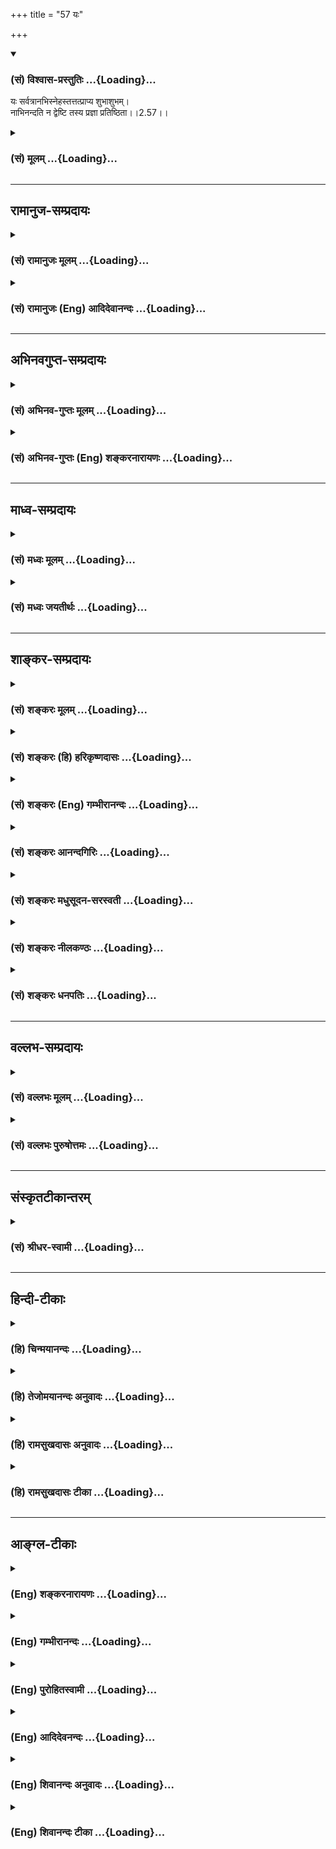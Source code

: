 +++
title = "57 यः"

+++
<div class="js_include" newlevelforh1="3" title="(सं) विश्वास-प्रस्तुतिः" unfilled url="/purANam/mahAbhAratam/06-bhIShma-parva/02-bhagavad-gItA-parva/saMskRtam/vishvAsa-prastutiH/02_sAnkhya-yogaH_sarva-/57_yaH.md">
<details open><summary><h3>(सं) विश्वास-प्रस्तुतिः ...{Loading}...</h3></summary>

यः सर्वत्रानभिस्नेहस्तत्तत्प्राप्य शुभाशुभम्।  
नाभिनन्दति न द्वेष्टि तस्य प्रज्ञा प्रतिष्ठिता।।2.57।।
</details>
</div>
<div class="js_include collapsed" newlevelforh1="3" title="(सं) मूलम्" unfilled url="/purANam/mahAbhAratam/06-bhIShma-parva/02-bhagavad-gItA-parva/saMskRtam/mUlam/02_sAnkhya-yogaH_sarva-/57_yaH.md">
<details><summary><h3>(सं) मूलम् ...{Loading}...</h3></summary>

यः सर्वत्रानभिस्नेहस्तत्तत्प्राप्य शुभाशुभम्।  
नाभिनन्दति न द्वेष्टि तस्य प्रज्ञा प्रतिष्ठिता।।2.57।।
</details>
</div>


_________________
## रामानुज-सम्प्रदायः
<div class="js_include collapsed" newlevelforh1="3" title="(सं) रामानुजः मूलम्" unfilled url="/purANam/mahAbhAratam/06-bhIShma-parva/02-bhagavad-gItA-parva/saMskRtam/rAmAnujaH/mUlam/02_sAnkhya-yogaH_sarva-/57_yaH.md">
<details><summary><h3>(सं) रामानुजः मूलम् ...{Loading}...</h3></summary>

।।2.57।।**यः सर्वत्र** प्रियेषु **अनभिस्नेहः** उदासीनः
प्रियसंश्लेषविश्लेषरूपं **शुभाशुभं प्राप्य** अभिनन्दनद्वेषरहितः सोऽपि
स्थितप्रज्ञः।  
ततः अर्वाचीनदशा प्रोच्यते  

</details>
</div>
<div class="js_include collapsed" newlevelforh1="3" title="(सं) रामानुजः (Eng) आदिदेवानन्दः" unfilled url="/purANam/mahAbhAratam/06-bhIShma-parva/02-bhagavad-gItA-parva/saMskRtam/rAmAnujaH/english/AdidevAnandaH/02_sAnkhya-yogaH_sarva-/57_yaH.md">
<details><summary><h3>(सं) रामानुजः (Eng) आदिदेवानन्दः ...{Loading}...</h3></summary>

2.57 He, who, has no love for all pleasing objects, i.e., who is
indifferent to them, and who does not feel attraction or repulsion when
he is united with or separated from attractive or repulsive objects
respectively, who neither rejoices at the former, nor hates the latter -
he also is of firm wisdom. Sri Krsna now mentions the next lower state.

</details>
</div>


_________________
## अभिनवगुप्त-सम्प्रदायः
<div class="js_include collapsed" newlevelforh1="3" title="(सं) अभिनव-गुप्तः मूलम्" unfilled url="/purANam/mahAbhAratam/06-bhIShma-parva/02-bhagavad-gItA-parva/saMskRtam/abhinava-guptaH/mUlam/02_sAnkhya-yogaH_sarva-/57_yaH.md">
<details><summary><h3>(सं) अभिनव-गुप्तः मूलम् ...{Loading}...</h3></summary>

।।2.59।। युक्तं चैतत् यतः  
यः सर्वत्रेति। शुभाशुभप्राप्तौ तस्याह्लादतापौ न भवतः।  

</details>
</div>
<div class="js_include collapsed" newlevelforh1="3" title="(सं) अभिनव-गुप्तः (Eng) शङ्करनारायणः" unfilled url="/purANam/mahAbhAratam/06-bhIShma-parva/02-bhagavad-gItA-parva/saMskRtam/abhinava-guptaH/english/shankaranArAyaNaH/02_sAnkhya-yogaH_sarva-/57_yaH.md">
<details><summary><h3>(सं) अभिनव-गुप्तः (Eng) शङ्करनारायणः ...{Loading}...</h3></summary>

2.57 Yah sarvatra etc. There is no joy or sorrow in him while meeting
the good or the bad.

</details>
</div>


_________________
## माध्व-सम्प्रदायः
<div class="js_include collapsed" newlevelforh1="3" title="(सं) मध्वः मूलम्" unfilled url="/purANam/mahAbhAratam/06-bhIShma-parva/02-bhagavad-gItA-parva/saMskRtam/madhvaH/mUlam/02_sAnkhya-yogaH_sarva-/57_yaH.md">
<details><summary><h3>(सं) मध्वः मूलम् ...{Loading}...</h3></summary>

।।2.57 2.58।। सर्वत्रानभिस्नेहत्वाच्छुभाशुभं प्राप्य नाभिनन्दति न
द्वेष्टि।  

</details>
</div>
<div class="js_include collapsed" newlevelforh1="3" title="(सं) मध्वः जयतीर्थः" unfilled url="/purANam/mahAbhAratam/06-bhIShma-parva/02-bhagavad-gItA-parva/saMskRtam/madhvaH/jayatIrthaH/02_sAnkhya-yogaH_sarva-/57_yaH.md">
<details><summary><h3>(सं) मध्वः जयतीर्थः ...{Loading}...</h3></summary>

।।2.57।। वीतरागभयक्रोधः 2।56 इत्युक्तत्वान्न द्वेष्टीति पुनरुक्तिरित्यत
आह  **सर्वत्रे**ति। सकारणकद्वेषवर्जितत्वमत्रोच्यत इत्यर्थः।  

</details>
</div>


_________________
## शाङ्कर-सम्प्रदायः
<div class="js_include collapsed" newlevelforh1="3" title="(सं) शङ्करः मूलम्" unfilled url="/purANam/mahAbhAratam/06-bhIShma-parva/02-bhagavad-gItA-parva/saMskRtam/shankaraH/mUlam/02_sAnkhya-yogaH_sarva-/57_yaH.md">
<details><summary><h3>(सं) शङ्करः मूलम् ...{Loading}...</h3></summary>

।।2.57।।  
  
**यः** मुनिः **सर्वत्र** देहजीवितादिष्वपि **अनभिस्नेहः**
अभिस्नेहवर्जितः **तत्तत् प्राप्य शुभाशुभं** तत्तत् शुभं अशुभं वा
लब्ध्वा  
  
**न अभिनन्दति न द्वेष्टि** शुभं प्राप्य न तुष्यति न हृष्यति अशुभं च
प्राप्य न द्वेष्टि इत्यर्थः। **तस्य** एवं हर्षविषादवर्जितस्य विवेकजा
**प्रज्ञा प्रतिष्ठिता** भवति।।  
किञ्च  
  

</details>
</div>
<div class="js_include collapsed" newlevelforh1="3" title="(सं) शङ्करः (हि) हरिकृष्णदासः" unfilled url="/purANam/mahAbhAratam/06-bhIShma-parva/02-bhagavad-gItA-parva/saMskRtam/shankaraH/hindI/harikRShNadAsaH/02_sAnkhya-yogaH_sarva-/57_yaH.md">
<details><summary><h3>(सं) शङ्करः (हि) हरिकृष्णदासः ...{Loading}...</h3></summary>

।।2.57।। तथा  
  
जो मुनि सर्वत्र अर्थात् शरीर जीवन आदितकमें भी स्नेहसे रहित हो चुका है
तथा उनउन शुभ या अशुभको पाकर न प्रसन्न होता है और न द्वेष ही करता है
अर्थात् शुभको पाकर प्रसन्न नहीं होता और अशुभको पाकर उसमें द्वेष नहीं
करता।  
जो इस प्रकार हर्ष विषादसे रहित हो चुका है उसकी विवेकजनित बुद्धि
प्रतिष्ठित होती है।  

</details>
</div>
<div class="js_include collapsed" newlevelforh1="3" title="(सं) शङ्करः (Eng) गम्भीरानन्दः" unfilled url="/purANam/mahAbhAratam/06-bhIShma-parva/02-bhagavad-gItA-parva/saMskRtam/shankaraH/english/gambhIrAnandaH/02_sAnkhya-yogaH_sarva-/57_yaH.md">
<details><summary><h3>(सं) शङ्करः (Eng) गम्भीरानन्दः ...{Loading}...</h3></summary>

2.57 Further, prajna, the wisdom; tasya, of that person, fo that
sannyasin; pratisthita, remains established; yah, who; anabhi-snehah,
has no attachment for; sarvatra, anything anywhere, even for body, life,
etc.; who na abhinanadati, neither welcomes; na dvesti, nor rejects; tat
tat, anything whatever; subha-asubham, good or bad; propya, when he
comes across it, i.e. who does not rejoice on meeting with the good, nor
reject the bad on meeting with it. Of such a person, who is thus free
from elation or dejection, the wisdom arising from discrimination
remains established.

</details>
</div>
<div class="js_include collapsed" newlevelforh1="3" title="(सं) शङ्करः आनन्दगिरिः" unfilled url="/purANam/mahAbhAratam/06-bhIShma-parva/02-bhagavad-gItA-parva/saMskRtam/shankaraH/AnandagiriH/02_sAnkhya-yogaH_sarva-/57_yaH.md">
<details><summary><h3>(सं) शङ्करः आनन्दगिरिः ...{Loading}...</h3></summary>

।।2.57।। लक्षणभेदानुवादद्वारा विविदिषोरेव कर्तव्यान्तरमुपदिशति
**किञ्चेति।** विवेकवतो विदुषो विवेकजन्या प्रज्ञा कथं प्रतिष्ठां
प्रतिपद्यतामित्याशङ्क्याह **यः सर्वत्रेति।** ननु देहजीवनादौ स्पृहा
शुभाशुभप्राप्तौ हर्षविषादौ विदुषो विविदिषोश्चावर्जनीयाविति
प्रज्ञास्थैर्यासिद्धिस्तत्राह **यो मुनिरिति।** तत्तदिति
शोभनवत्त्वेनाशोभनवत्त्वेन वा प्रसिद्धत्वं प्रतिनिर्दिश्यते। तदेव विभजते
**शुभमिति।** विषयेष्वभिषङ्गाभावः शुभादिप्राप्तौ हर्षाद्यभावश्च
प्रज्ञास्थैर्ये कारणमित्याह **तस्येति।  
**

</details>
</div>
<div class="js_include collapsed" newlevelforh1="3" title="(सं) शङ्करः मधुसूदन-सरस्वती" unfilled url="/purANam/mahAbhAratam/06-bhIShma-parva/02-bhagavad-gItA-parva/saMskRtam/shankaraH/madhusUdana-sarasvatI/02_sAnkhya-yogaH_sarva-/57_yaH.md">
<details><summary><h3>(सं) शङ्करः मधुसूदन-सरस्वती ...{Loading}...</h3></summary>

।।2.57।। किंच यः सर्वत्रेति। सर्वदेहेषु जीवनादिष्वपि यो मुनिरनभिस्नेहः
यस्मिन्सत्यन्यदीये हानिवृद्धी स्वस्मिन्नारोप्येते स तादृशोऽन्यविषयः
प्रेमापरपर्यायस्तामसो वृत्तिविशेषः स्नेहः सर्वप्रकारेण
तद्रहितोऽनभिस्नेहः भगवति परमात्मनि तु  
  
सर्वथाभिस्नेहवान्भवेदेव अनात्मस्नेहाभावस्य तदर्थत्वादिति द्रष्टव्यम्।
तत्तत्प्रारब्धकर्मपरिप्रापितं शुभं सुखहेतुं विषयं प्राप्य नाभिनन्दति
हर्षविशेषपुरःसरं न प्रशंसति। अशुभं दुःखहेतुं विषयं प्राप्य न द्वेष्टि
अन्तरसूयापूर्वकं न निन्दति। अज्ञस्य हि  
  
सुखहेतुर्यः स्वकलत्रादिः स शुभो विषयस्तद्गुणकथनादिप्रवर्तिका
धीवृत्तिर्भ्रान्तिरूपाभिनन्दः सच तामसः। तद्गुणकथनादेः  
  
परप्ररोचनार्थत्वाभावेन व्यर्थत्वात्। एवमसूयोत्पादनेन दुःखहेतुः
परकीयविद्याप्रकर्षादिरेनं प्रत्यशुभो विषयस्तन्निन्दादिप्रवर्तिका
भ्रान्तिरूपा धीवृत्तिर्द्वेषः। सोऽपि तामसः। तन्निन्दाया
निवारणार्थत्वाभावेन व्यर्थत्वात् तावभिनन्दद्वेषौ भ्रान्तिरूपौ तामसौ  
  
कथमभ्रान्ते शुद्धसत्वे स्थितप्रज्ञे संभवेताम्। तस्माद्विचालकाभावात्
तस्यानभिस्नेहस्य हर्षविषादरहितस्य मुनेः प्रज्ञा  
  
परमात्मतत्त्वविषया प्रतिष्ठिता फलपर्यवसायिनी। स स्थितप्रज्ञ इत्यर्थः।
एवमन्योऽपि मुमुक्षुः सर्वत्रानभिस्नेहो भवेत्। शुभं प्राप्य न प्रशंसेत्
अशुभं प्राप्य न निन्देदित्यभिप्रायः। अत्र च निन्दाप्रशंसादिरूपा वाचो न
प्रभाषेत इति व्यतिरेक उक्तः।  

</details>
</div>
<div class="js_include collapsed" newlevelforh1="3" title="(सं) शङ्करः नीलकण्ठः" unfilled url="/purANam/mahAbhAratam/06-bhIShma-parva/02-bhagavad-gItA-parva/saMskRtam/shankaraH/nIlakaNThaH/02_sAnkhya-yogaH_sarva-/57_yaH.md">
<details><summary><h3>(सं) शङ्करः नीलकण्ठः ...{Loading}...</h3></summary>

।।2.57।। स्थितधीः किं प्रभाषेतेत्यस्योत्तरमाह **यः सर्वत्रेति।**
सर्वेषु धनदारदेहजीवनादिषु अभिस्नेहः। अभिस्नेहवान्हि धनदारादिषु विकलेषु
सकलेषु वाऽहमेव विकलः सकलोऽस्मीति दैन्यदर्पोपेतः पूर्वापरानुसंधानरहितो
जल्पति अयं तु न तथेति भावः। तथा शुभं प्राप्य नाभिनन्दति संतुष्टो भूत्वा
शुभप्रापयितारं न प्रशंसति। तथा अशुभं प्राप्य न द्वेष्टि दुःखी भूत्वा
अशुभप्रापयितारं न निन्दति यस्तस्य प्रज्ञा प्रतिष्ठिता।  

</details>
</div>
<div class="js_include collapsed" newlevelforh1="3" title="(सं) शङ्करः धनपतिः" unfilled url="/purANam/mahAbhAratam/06-bhIShma-parva/02-bhagavad-gItA-parva/saMskRtam/shankaraH/dhanapatiH/02_sAnkhya-yogaH_sarva-/57_yaH.md">
<details><summary><h3>(सं) शङ्करः धनपतिः ...{Loading}...</h3></summary>

।।2.57।। द्वितीयप्रश्नस्योत्तरमाह **य इति।** यो मुनिः सर्वत्र
देहजीवनादिष्वपि स्नेहवर्जितः तत्तत्प्राप्य शुभाशुभं शुभं लब्धवा
नाभिनन्दति हर्षगर्भितं स्तुतिवचनं नाभिभाषते तथाऽशुभं लब्ध्वा न द्वेष्टि।
द्वेषगर्भितं निन्दावाक्यं न वक्तीत्यर्थः। तस्य प्रज्ञा प्रतिष्ठिता।  

</details>
</div>


_________________
## वल्लभ-सम्प्रदायः
<div class="js_include collapsed" newlevelforh1="3" title="(सं) वल्लभः मूलम्" unfilled url="/purANam/mahAbhAratam/06-bhIShma-parva/02-bhagavad-gItA-parva/saMskRtam/vallabhaH/mUlam/02_sAnkhya-yogaH_sarva-/57_yaH.md">
<details><summary><h3>(सं) वल्लभः मूलम् ...{Loading}...</h3></summary>

।।2.57।। किं प्रभोषेत इत्यस्योत्तरमाह यः सर्वत्रेति। इहामुत्र विरागवान्
नाभिनन्दति। न द्वेष्टीति रागद्वेषवचनं न भाषत इत्यर्थः। तस्य प्रज्ञा
प्रतिष्ठिताऽवसेया।  

</details>
</div>
<div class="js_include collapsed" newlevelforh1="3" title="(सं) वल्लभः पुरुषोत्तमः" unfilled url="/purANam/mahAbhAratam/06-bhIShma-parva/02-bhagavad-gItA-parva/saMskRtam/vallabhaH/puruShottamaH/02_sAnkhya-yogaH_sarva-/57_yaH.md">
<details><summary><h3>(सं) वल्लभः पुरुषोत्तमः ...{Loading}...</h3></summary>

  
  
।।2.57।। कथं भाषेत इत्यस्योत्तरमाह यः सर्वत्रेति। यः सर्वत्र संसारे
अनभिस्नेहः स्नेहरहितस्तत्तच्छुभमशुभं च प्राप्य नाभिनन्दति न द्वेष्टि
शुभं लौकिकानुकूलं प्राप्य न प्रशंसति अशुभं तत्प्रतिकूलमवाप्य न द्वेष्टि
न विपरीतं वदति तस्य प्रज्ञा प्रतिष्ठिता सर्वोत्तमेत्यर्थः। अयमर्थः यः
सुहृदामनुकूलतयाऽभिनन्दनं करोति तस्य सर्वत्र भगवदीयत्वे वैषम्यं स्यात्।
प्रतिकूलकर्तृषु तद्धर्मस्फूर्त्या तं निन्दति भगवत्कृतिर्विस्मृता स्यात्।
अतः सर्वत्र भगवन्मयत्वं ज्ञात्वा शुभाशुभविवेकरहितः शुभमेव भाषते स उत्तम
इत्यर्थ।  
  
  
  

</details>
</div>


_________________
## संस्कृतटीकान्तरम्
<div class="js_include collapsed" newlevelforh1="3" title="(सं) श्रीधर-स्वामी" unfilled url="/purANam/mahAbhAratam/06-bhIShma-parva/02-bhagavad-gItA-parva/saMskRtam/shrIdhara-svAmI/02_sAnkhya-yogaH_sarva-/57_yaH.md">
<details><summary><h3>(सं) श्रीधर-स्वामी ...{Loading}...</h3></summary>

।।2.57।। कथं भाषेतेत्यस्योत्तरमाह **य इति।** यः सर्वत्र
पुत्रादिष्वप्यनभिस्नेहः स्नेहशून्यः अतएव बाधितानुवृत्त्या
तत्तच्छुभमनुकूलं प्राप्य नाभिनन्दति न प्रशंसति। अशुभं प्रतिकूलं प्राप्य
न द्वेष्टि न निन्दति किंतु केवलमुदासीन एव भाषते तस्य प्रज्ञा
प्रतिष्ठितेत्यर्थः।  

</details>
</div>


_________________
## हिन्दी-टीकाः
<div class="js_include collapsed" newlevelforh1="3" title="(हि) चिन्मयानन्दः" unfilled url="/purANam/mahAbhAratam/06-bhIShma-parva/02-bhagavad-gItA-parva/hindI/chinmayAnandaH/02_sAnkhya-yogaH_sarva-/57_yaH.md">
<details><summary><h3>(हि) चिन्मयानन्दः ...{Loading}...</h3></summary>

।।2.57।। स्फूर्ति और प्रेरणा से भरा एक कुशल चित्रकार अपनी कल्पनाओं को
विभिन्न रंगों के माध्यम से एक फलक पर व्यक्त करते समय बारम्बार अपने स्थान
से पीछे हट कर चित्र को देखता है और प्रत्येक बार अत्यन्त प्रेम से अपनी
तूलिका से चित्र का सौन्दर्य वर्धन करता है। यहाँ भगवान् श्री कृष्ण ज्ञानी
पुरुष के चित्र को अर्जुन के हृदय पटल पर चित्रित करते हुये चुने हुये
शब्दों में ज्ञानी के व्यक्तित्व के विभिन्न पक्षों पर और अधिक प्रकाश
डालते हैं।  
यहाँ स्थितप्रज्ञ पुरुष की अनासक्ति का वर्णन है। इस श्लोक को भी प्रकरण के
सन्दर्भ में उचित प्रकार से समझना चाहिये अन्यथा कोई भी उसका विपरीत अर्थ
कर सकता है। जीवन से अनासक्ति मात्र विवेक का लक्षण नहीं हो सकता। अनेक
मूढ़ उत्साही लोग जीवन में अपने कर्तव्यों को त्यागकर जंगलों में इस आशा से
पलायन कर जाते हैं कि इस प्रकार के वैराग्य से उन्हें लक्ष्य की प्राप्ति
हो जायेगी। अर्जुन भी पहले यही करना चाहता था। अर्जुन को इस अनर्थकारी
निर्णय से विरत करने के लिये ही भगवान् ने उसे उपदेश देना प्रारम्भ किया।  
विषयों के साथ आत्मघातक संग और मूढ़ आसक्ति से स्वयं को इस प्रकार दूर कर
लेने मात्र से ही उच्च दिव्य लक्ष्य की प्राप्ति नहीं होती। बाह्य विषयों
से वैराग्य होने के साथसाथ सभी परिस्थितियों का सामना करने के लिए मन के
आन्तरिक सन्तुलन की भी आवश्यकता होती है। शुभ प्राप्ति में हर्षातिरेक का
और अशुभ प्राप्ति में द्वेष और विषाद का अभाव ये आत्मज्ञानी के लक्षण
हैं।  
अनासक्ति अपने आप में श्रेष्ठ जीवन का मार्ग नहीं है क्योंकि वह तो जीवन से
निरन्तर पलायन ही समझा जायेगा। उसी प्रकार जगत् में आसक्त होना परवशता का
लक्षण है। ज्ञानी पुरुष में ये दोनों ही बातें नहीं होतीं वह तो जीवन में
आने वाली सभी परिस्थितियों में समान भाव से रहता है। शीत ऋतु में घर के
बाहर सूर्य की धूप सेंकना जहाँ आनन्द है वहीं उसकी चमक कष्ट का कारण भी है।
सूर्य की चमक के प्रति असन्तोष प्रकट करना धूप के आनन्द को नष्ट करना है।
बुद्धिमान पुरुष या तो उस चमक की ओर ध्यान नहीं देता अथवा चमक से अपने को
सुरक्षित रखते हुये धूप का आनन्द उठाता है।  
हमारा जीवन भी शुभअशुभ का मिश्रण है। यह तो उसका स्वभाव ही है। अत सदैव
अशुभ के प्रति असंतोष व्यक्त करते हुये उससे पलायन और शुभ की स्पृहा लगी
रहना अविवेक के कारण ही सम्भव है। ज्ञानी पुरुष अपने नित्य स्वरूप में
स्थित होने के कारण जीवन की उत्कृष्ट एवं निकृष्ट परिस्थितियों में पूर्ण
वैराग्य के साथ रहता है।  
अर्जुन का प्रश्न था कि स्थित प्रज्ञ किस प्रकार बोलता है यह श्लोक उसके
उत्तर स्वरूप है। शुभअशुभ हर्ष और विषाद के द्वन्द्वों से सर्वथा मुक्त
ज्ञानी पुरुष के लिये सब सुन्दर ही है। अपनी कल्पनाओं का आरोप किये बिना
वस्तुएँ जैसी हैं वह उनका वैसा ही अवलोकन करता है। ऐसा स्थितप्रज्ञ पुरुष
पाश्चात्य मनोविज्ञान द्वारा ज्ञात व्यवहार के सभी नियमों से परे है।  

</details>
</div>
<div class="js_include collapsed" newlevelforh1="3" title="(हि) तेजोमयानन्दः अनुवादः" unfilled url="/purANam/mahAbhAratam/06-bhIShma-parva/02-bhagavad-gItA-parva/hindI/tejomayAnandaH/anuvAdaH/02_sAnkhya-yogaH_sarva-/57_yaH.md">
<details><summary><h3>(हि) तेजोमयानन्दः अनुवादः ...{Loading}...</h3></summary>

।।2.57।। जो सर्वत्र अति स्नेह से रहित हुआ उन शुभ तथा अशुभ वस्तुओं को
प्राप्त कर न प्रसन्न होता है और न द्वेष करता है; उसकी प्रज्ञा प्रतिष्ठित
(स्थिर) है।।  
  

</details>
</div>
<div class="js_include collapsed" newlevelforh1="3" title="(हि) रामसुखदासः अनुवादः" unfilled url="/purANam/mahAbhAratam/06-bhIShma-parva/02-bhagavad-gItA-parva/hindI/rAmasukhadAsaH/anuvAdaH/02_sAnkhya-yogaH_sarva-/57_yaH.md">
<details><summary><h3>(हि) रामसुखदासः अनुवादः ...{Loading}...</h3></summary>

।।2.57।। सब जगह आसक्तिरहित हुआ जो मनुष्य उस-उस शुभ-अशुभको प्राप्त करके न
तो अभिनन्दित होता है और न द्वेष करता है, उसकी बुद्धि प्रतिष्ठित है।

</details>
</div>
<div class="js_include collapsed" newlevelforh1="3" title="(हि) रामसुखदासः टीका" unfilled url="/purANam/mahAbhAratam/06-bhIShma-parva/02-bhagavad-gItA-parva/hindI/rAmasukhadAsaH/TIkA/02_sAnkhya-yogaH_sarva-/57_yaH.md">
<details><summary><h3>(हि) रामसुखदासः टीका ...{Loading}...</h3></summary>

2.57।।***व्याख्या--***\[पूर्वश्लोकमें तो भगवान्ने कर्तव्यकर्म करते
हुए निर्विकार रहनेकी बात बतायी। अब इस श्लोकमें कर्मोंके अनुसार प्राप्त
होनेवाली अनुकूल-प्रतिकूल परिस्थितियोंमें सम, निर्विकार रहनेकी बात बताते
हैं। \]  
**'यः सर्वत्रानभिस्नेहः'--**जो सब जगह स्नेहरहित है अर्थात् जिसकी अपने
कहलानेवाले शरीर, इन्द्रियाँ, मन, बुद्धि एवं स्त्री, पुत्र, घर, धन आदि
किसीमें भी आसक्ति, लगाव नहीं रहा है।  
वस्तु आदिके बने रहनेसे मैं बना रहा और उनके बिगड़ जानेसे मैं बिगड़ गया,
धनके आनेसे मैं बड़ा हो गया और धनके चले जानेसे मैं मारा गया--यह जो वस्तु
आदिमें एकात्मताकी तरह स्नेह है, उसका नाम 'अभिस्नेह' है। स्थितप्रज्ञ
कर्मयोगीका किसी भी वस्तु आदिमें यह अभिस्नेह बिलकुल नहीं रहता। बाहरसे
वस्तु, व्यक्ति, पदार्थ आदिका संयोग रहते हुए भी वह भीतरसे सर्वथा
निर्लिप्त रहता है।  
**'तत्तत्प्राप्य शुभाशुभं नाभिनन्दति न द्वेष्टि'--**जब उस मनुष्यके
सामने प्रारब्धवशात् शुभ-अशुभ, शोभनीय-अशोभनीय, अच्छी-मन्दी,
अनुकूल-प्रतिकूल परिस्थिति आती है, तब वह अनुकूल परिस्थितिको लेकर
अभिनन्दित नहीं होता और प्रतिकूल परिस्थितिको लेकर द्वेष नहीं करता।  
अनुकूल परिस्थितिको लेकर मनमें जो प्रसन्नता आती है और वाणीसे भी प्रसन्नता
प्रकट की जाती है तथा बाहरसे भी उत्सव मनाया जाता है--यह उस परिस्थितिका
अभिनन्दन करना है। ऐसे ही प्रतिकूल परिस्थितिको लेकर मनमें जो दुःख होता है
खिन्नता होती है कि यह कैसे और क्यों हो गया यह नहीं होता तो अच्छा था अब
यह जल्दी मिट जाय तो ठीक है--यह उस परिस्थितिसे द्वेष करना है। सर्वत्र
स्नेहरहित, निर्लिप्त हुआ मनुष्य अनुकूलताको लेकर अभिनन्दन नहीं करता और
प्रतिकूलताको लेकर द्वेष नहीं करता। तात्पर्य है कि उसको अनुकूल-प्रतिकूल
अच्छे-मन्दे अवसर प्राप्त होते रहते हैं, पर उसके भीतर सदा निर्लिप्तता बनी
रहती है।  
**'तत्,तत्'**कहनेका तात्पर्य है कि जिन-जिन अनुकूल और प्रतिकूल वस्तु,
व्यक्ति, घटना, परिस्थिति आदिसे विकार होनेकी सम्भावना रहती है और साधारण
लोगोंमें विकार होते हैं, उन-उन अनुकूल-प्रतिकूल वस्तु आदिके कहीं भी, कभी
भी और कैसे भी प्राप्त होनेपर उसको अभिनन्दन और द्वेष नहीं होता।  
**'तस्य प्रज्ञा प्रतिष्ठिता'--**उसकी बुद्धि प्रतिष्ठित है, एकरस और
एकरूप है। साधनावस्थामें उसकी जो व्यवसायात्मिका बुद्धि थी, वह अब
परमात्मामें अचल-अटल हो गयी है। उसकी बुद्धिमें यह विवेक पूर्णरूपसे  
  
जाग्रत् हो गया है कि संसारमें अच्छे-मन्देके साथ वास्तवमें मेरा कोई भी
सम्बन्ध नहीं है। कारण कि ये अच्छे-मन्दे अवसर तो बदलनेवाले हैं, पर मेरा
स्वरूप न बदलनेवाला है; अतः बदलनेवालेके साथ न बदलनेवालेका सम्बन्ध कैसे हो
सकता है;  
वास्तवमें देखा जाय तो फरक न तो स्वरूपमें पड़ता है और न
शरीर-इन्द्रियाँ-मन-बुद्धिमें। कारण कि अपना जो स्वरूप है, उसमें कभी
किञ्चिन्मात्र भी कोई परिवर्तन नहीं होता; और प्रकृति तथा प्रकृतिके कार्य
शरीरादि स्वाभाविक ही बदलते रहते हैं। तो फरक कहाँ पड़ता है; शरीरसे
तादात्म्य होनेके कारण बुद्धिमें फरक पड़ता है। जब यह तादात्म्य मिट जाता
है, तब बुद्धिमें जो फरक पड़ता था, वह मिट जाता है और बुद्धि प्रतिष्ठित हो
जाती है।  
दूसरा भाव यह है कि किसीकी बुद्धि कितनी ही तेज क्यों न हो और वह अपनी
बुद्धिसे परमात्माके विषयमें कितना ही विचार क्यों न करता हो, पर वह
परमात्माको अपनी बुद्धिके अन्तर्गत नहीं ला सकता। कारण कि बुद्धि सीमित है
और परमात्मा असीम-अनन्त हैं। परन्तु उस असीम परमात्मामें जब बुद्धि लीन हो
जाती है, तब उस सीमित बुद्धिमें परमात्माके सिवाय दूसरी कोई सत्ता ही नहीं
रहती--यही बुद्धिका परमात्मामें प्रतिष्ठित होना है।  
कर्मयोगी क्रियाशील होता है। अतः भगवान्ने छप्पनवें श्लोकमें क्रियाकी
सिद्धि-असिद्धिमें अस्पृहा और उद्वेग-रहित होनेकी बात कही तथा इस श्लोकमें
प्रारब्धके अनुसार अपने-आप अनुकूल-प्रतिकूल परिस्थितिके प्राप्त होनेपर
अभिनन्दन और द्वेषसे रहित होनेकी बात कहते हैं।  
  
***सम्बन्ध--*** अब भगवान् आगेके श्लोकसे स्थितप्रज्ञ कैसे बैठता है;' इस
तीसरे प्रश्नका उत्तर आरम्भ करते हैं।

</details>
</div>


_________________
## आङ्ग्ल-टीकाः
<div class="js_include collapsed" newlevelforh1="3" title="(Eng) शङ्करनारायणः" unfilled url="/purANam/mahAbhAratam/06-bhIShma-parva/02-bhagavad-gItA-parva/english/shankaranArAyaNaH/02_sAnkhya-yogaH_sarva-/57_yaH.md">
<details><summary><h3>(Eng) शङ्करनारायणः ...{Loading}...</h3></summary>

2.57. He, who has no desire in anything; and who neither rejoices nor
hates on getting this or that, good or bad-his intellect is properly
stabilized.

</details>
</div>
<div class="js_include collapsed" newlevelforh1="3" title="(Eng) गम्भीरानन्दः" unfilled url="/purANam/mahAbhAratam/06-bhIShma-parva/02-bhagavad-gItA-parva/english/gambhIrAnandaH/02_sAnkhya-yogaH_sarva-/57_yaH.md">
<details><summary><h3>(Eng) गम्भीरानन्दः ...{Loading}...</h3></summary>

2.57 The wisdom of that person remains established who has not
attachment for anything anywhere, who neither welcomes nor rejects
anything whatever good or bad when he comes across it.

</details>
</div>
<div class="js_include collapsed" newlevelforh1="3" title="(Eng) पुरोहितस्वामी" unfilled url="/purANam/mahAbhAratam/06-bhIShma-parva/02-bhagavad-gItA-parva/english/purohitasvAmI/02_sAnkhya-yogaH_sarva-/57_yaH.md">
<details><summary><h3>(Eng) पुरोहितस्वामी ...{Loading}...</h3></summary>

2.57 He who wherever he goes is attached to no person and to no place by
ties of flesh; who accepts good and evil alike, neither welcoming the
one nor shrinking from the other - take him to be one who is merged in
the Infinite.

</details>
</div>
<div class="js_include collapsed" newlevelforh1="3" title="(Eng) आदिदेवनन्दः" unfilled url="/purANam/mahAbhAratam/06-bhIShma-parva/02-bhagavad-gItA-parva/english/AdidevanandaH/02_sAnkhya-yogaH_sarva-/57_yaH.md">
<details><summary><h3>(Eng) आदिदेवनन्दः ...{Loading}...</h3></summary>

2.57 He who has no love on any side, who when he finds good or evil,
neither rejoices nor hates - his wisdom is firmly set.

</details>
</div>
<div class="js_include collapsed" newlevelforh1="3" title="(Eng) शिवानन्दः अनुवादः" unfilled url="/purANam/mahAbhAratam/06-bhIShma-parva/02-bhagavad-gItA-parva/english/shivAnandaH/anuvAdaH/02_sAnkhya-yogaH_sarva-/57_yaH.md">
<details><summary><h3>(Eng) शिवानन्दः अनुवादः ...{Loading}...</h3></summary>

2.57 He who is everywhere without attachment, on meeting with anything
good or bad, who neither rejoices not hastes, his wisdom is fixed.

</details>
</div>
<div class="js_include collapsed" newlevelforh1="3" title="(Eng) शिवानन्दः टीका" unfilled url="/purANam/mahAbhAratam/06-bhIShma-parva/02-bhagavad-gItA-parva/english/shivAnandaH/TIkA/02_sAnkhya-yogaH_sarva-/57_yaH.md">
<details><summary><h3>(Eng) शिवानन्दः टीका ...{Loading}...</h3></summary>

2.57 यः he who; सर्वत्र everywhere; अनभिस्नेहः without attachment; तत्
that; तत् that; प्राप्य having obtained; शुभाशुभम् good and evil; न not;
अभिनन्दति rejoices; न not; द्वेष्टि hates; तस्य of him; प्रज्ञा wisdom;
प्रतिष्ठिता is fixed.Commentary The sage possesses poised understanding
or evenness of mind. He does not rejoice in pleasure nor is he averse to
pain that may befall him. He is ite indifferent as he is rooted in the
Self. He has no attachment even for his life or body as he identifies
himself with Brahman or the Supreme Self. He will not praise anybody
when the latter does any good to him nor censure anyone when one does
him any harm. This is the answer given by the Lord to Arjunas ery How
does a sage of steady wisdom talk

</details>
</div>
